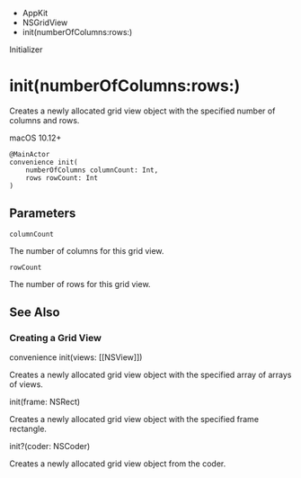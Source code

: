 

- AppKit
- NSGridView
-  init(numberOfColumns:rows:) 

Initializer

# init(numberOfColumns:rows:)

Creates a newly allocated grid view object with the specified number of columns and rows.

macOS 10.12+

``` source
@MainActor
convenience init(
    numberOfColumns columnCount: Int,
    rows rowCount: Int
)
```

## Parameters 

`columnCount`  

The number of columns for this grid view.

`rowCount`  

The number of rows for this grid view.

## See Also

### Creating a Grid View

convenience init(views: [[NSView]])

Creates a newly allocated grid view object with the specified array of arrays of views.

init(frame: NSRect)

Creates a newly allocated grid view object with the specified frame rectangle.

init?(coder: NSCoder)

Creates a newly allocated grid view object from the coder.

